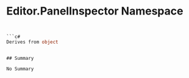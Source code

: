 # Editor.PanelInspector Namespace

## 
```c#

```c#
Derives from object
```
```

## Summary

No Summary
